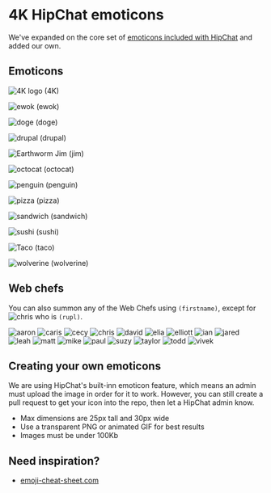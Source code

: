 # 4K HipChat emoticons

We've expanded on the core set of [emoticons included with HipChat](http://hipchat-emoticons.nyh.name) and added our own.

## Emoticons

![4K logo][4K] (4K)

![ewok][ewok] (ewok)

![doge][doge] (doge)

![drupal][drupal] (drupal)

![Earthworm Jim][jim] (jim)

![octocat][octocat] (octocat)

![penguin][penguin] (penguin)

![pizza][pizza] (pizza)

![sandwich][sandwich] (sandwich)

![sushi][sushi] (sushi)

![Taco][taco] (taco)

![wolverine][wolverine] (wolverine)

[4K]: https://raw.github.com/fourkitchens/hipchat-emoticons/master/4K.png
[drupal]: https://raw.github.com/fourkitchens/hipchat-emoticons/master/drupal.png
[ewok]: https://raw.github.com/fourkitchens/hipchat-emoticons/master/ewok.gif
[jim]: https://raw.github.com/fourkitchens/hipchat-emoticons/master/jim.gif
[octocat]: https://raw.github.com/fourkitchens/hipchat-emoticons/master/octocat.png
[penguin]: https://raw.github.com/fourkitchens/hipchat-emoticons/master/penguin.gif
[pizza]: https://raw.github.com/fourkitchens/hipchat-emoticons/master/pizza.png
[sandwich]: https://raw.github.com/fourkitchens/hipchat-emoticons/master/sandwich.png
[sushi]: https://raw.github.com/fourkitchens/hipchat-emoticons/master/sushi.png
[taco]: https://raw.github.com/fourkitchens/hipchat-emoticons/master/taco.png
[wolverine]: https://raw.github.com/fourkitchens/hipchat-emoticons/master/wolverine.gif
[doge]: https://raw.github.com/fourkitchens/hipchat-emoticons/master/doge.png

## Web chefs

You can also summon any of the Web Chefs using `(firstname)`, except for ![chris](https://raw.github.com/fourkitchens/hipchat-emoticons/master/chris.png) who is `(rupl)`.

![aaron](https://raw.github.com/fourkitchens/hipchat-emoticons/master/aaron.png)
![caris](https://raw.github.com/fourkitchens/hipchat-emoticons/master/caris.png)
![cecy](https://raw.github.com/fourkitchens/hipchat-emoticons/master/cecy.png)
![chris](https://raw.github.com/fourkitchens/hipchat-emoticons/master/chris.png)
![david](https://raw.github.com/fourkitchens/hipchat-emoticons/master/david.png)
![elia](https://raw.github.com/fourkitchens/hipchat-emoticons/master/elia.png)
![elliott](https://raw.github.com/fourkitchens/hipchat-emoticons/master/elliott.png)
![ian](https://raw.github.com/fourkitchens/hipchat-emoticons/master/ian.png)
![jared](https://raw.github.com/fourkitchens/hipchat-emoticons/master/jared.png)
![leah](https://raw.github.com/fourkitchens/hipchat-emoticons/master/leah.png)
![matt](https://raw.github.com/fourkitchens/hipchat-emoticons/master/matt.png)
![mike](https://raw.github.com/fourkitchens/hipchat-emoticons/master/mike.png)
![paul](https://raw.github.com/fourkitchens/hipchat-emoticons/master/paul.png)
![suzy](https://raw.github.com/fourkitchens/hipchat-emoticons/master/suzy.png)
![taylor](https://raw.github.com/fourkitchens/hipchat-emoticons/master/taylor.png)
![todd](https://raw.github.com/fourkitchens/hipchat-emoticons/master/todd.png)
![vivek](https://raw.github.com/fourkitchens/hipchat-emoticons/master/vivek.png)



## Creating your own emoticons

We are using HipChat's built-inn emoticon feature, which means an admin must upload the image in order for it to work. However, you can still create a pull request to get your icon into the repo, then let a HipChat admin know.

* Max dimensions are 25px tall and 30px wide
* Use a transparent PNG or animated GIF for best results
* Images must be under 100Kb

## Need inspiration?

* [emoji-cheat-sheet.com](http://www.emoji-cheat-sheet.com)
